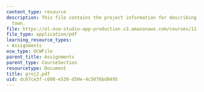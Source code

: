 ```yaml
---
content_type: resource
description: This file contains the project information for describing a massachusetts
  town.
file: https://ol-ocw-studio-app-production.s3.amazonaws.com/courses/11-204-planning-communications-and-digital-media-fall-2004/dc67ce3fc600e530d50e4c5076bd8495_proj2.pdf
file_type: application/pdf
learning_resource_types:
- Assignments
ocw_type: OCWFile
parent_title: Assignments
parent_type: CourseSection
resourcetype: Document
title: proj2.pdf
uid: dc67ce3f-c600-e530-d50e-4c5076bd8495
---
```

